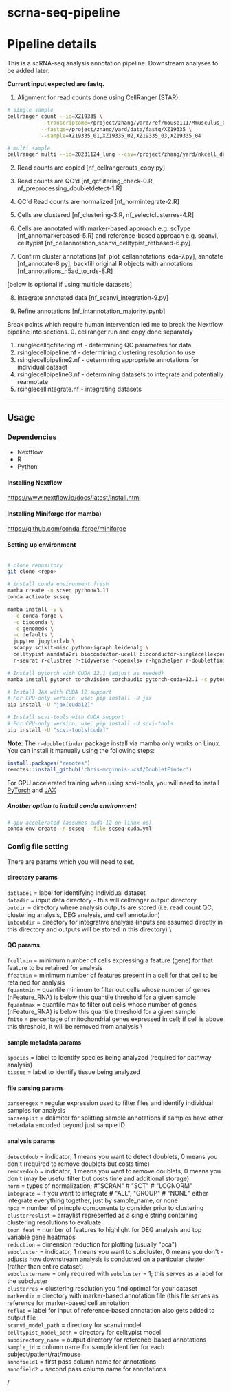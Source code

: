 # scrna-seq-pipeline

# Pipeline details

This is a scRNA-seq analysis annotation pipeline. Downstream analyses to be added later. 

**Current input expected are fastq.**
 
1. Alignment for read counts done using CellRanger (STAR).
```bash
# single sample
cellranger count --id=XZ19335 \
           --transcriptome=/project/zhang/yard/ref/mouse111/Mmusculus_GRCm39_111 \
           --fastqs=/project/zhang/yard/data/fastq/XZ19335 \
           --sample=XZ19335_01,XZ19335_02,XZ19335_03,XZ19335_04

# multi sample
cellranger multi --id=20231124_lung --csv=/project/zhang/yard/nkcell_depletion/20231124_lung/config.csv
```

2. Read counts are copied [nf_cellrangerouts_copy.py]

3. Read counts are QC'd [nf_qcflitering_check-0.R, nf_preprocessing_doubletdetect-1.R]

4. QC'd Read counts are normalized [nf_normintegrate-2.R] 

5. Cells are clustered [nf_clustering-3.R, nf_selectclusterres-4.R]

6. Cells are annotated with marker-based approach e.g. scType [nf_annomarkerbased-5.R] and reference-based approach e.g. scanvi, celltypist [nf_cellannotation_scanvi_celltypist_refbased-6.py]

7. Confirm cluster annotations [nf_plot_cellannotations_eda-7.py], annotate [nf_annotate-8.py], backfill original R objects with annotations [nf_annotations_h5ad_to_rds-8.R]

[below is optional if using multiple datasets] 

8. Integrate annotated data [nf_scanvi_integration-9.py]

9. Refine annotations [nf_intannotation_majority.ipynb]

Break points which require human intervention led me to break the Nextflow pipeline into sections.
0. cellranger run and copy done separately
1. rsinglecellqcfiltering.nf - determining QC parameters for data
2. rsinglecellpipeline.nf - determining clustering resolution to use
3. rsinglecellpipeline2.nf - determining appropriate annotations for individual dataset
4. rsinglecellpipeline3.nf - determining datasets to integrate and potentially reannotate
5. rsinglecellintegrate.nf - integrating datasets

***
## Usage

### Dependencies
* Nextflow
* R
* Python

#### Installing Nextflow

https://www.nextflow.io/docs/latest/install.html

#### Installing Miniforge (for mamba)

https://github.com/conda-forge/miniforge

#### Setting up environment

```bash

# clone repository
git clone <repo>

# install conda environment fresh
mamba create -n scseq python=3.11
conda activate scseq

mamba install -y \
  -c conda-forge \
  -c bioconda \
  -c genomedk \
  -c defaults \
  jupyter jupyterlab \
  scanpy scikit-misc python-igraph leidenalg \
  celltypist anndata2ri bioconductor-ucell bioconductor-singlecellexperiment \
  r-seurat r-clustree r-tidyverse r-openxlsx r-hgnchelper r-doubletfinder r-argparse

# Install pytorch with CUDA 12.1 (adjust as needed)
mamba install pytorch torchvision torchaudio pytorch-cuda=12.1 -c pytorch -c nvidia

# Install JAX with CUDA 12 support
# For CPU-only version, use: pip install -U jax
pip install -U "jax[cuda12]"

# Install scvi-tools with CUDA support
# For CPU-only version, use: pip install -U scvi-tools
pip install -U "scvi-tools[cuda]"
```

**Note**: The `r-doubletfinder` package install via mamba only works on Linux. You can install it manually using the following steps:

```r
install.packages("remotes")
remotes::install_github('chris-mcginnis-ucsf/DoubletFinder')

```

For GPU accelerated training when using scvi-tools, you will need to install [PyTorch](https://pytorch.org/get-started/locally/) and [JAX](https://jax.readthedocs.io/en/latest/installation.html)

##### Another option to install conda environment

```bash
# gpu accelerated (assumes cuda 12 on linux os)
conda env create -n scseq --file scseq-cuda.yml

```


### Config file setting

There are params which you will need to set. 

#### directory params

`datlabel` = label for identifying individual dataset \
`datadir` = input data directory - this will cellranger output directory \
`outdir` = directory where analysis outputs are stored (i.e. read count QC, clustering analysis, DEG analysis, and cell annotation) \
`intoutdir` = directory for integrative analysis (inputs are assumed directly in this directory and outputs will be stored in this directory) \

#### QC params

`fcellmin` = minimum number of cells expressing a feature (gene) for that feature to be retained for analysis \
`ffeatmin` = minimum number of features present in a cell for that cell to be retained for analysis \
`fquantmin` = quantile minimum to filter out cells whose number of genes (nFeature_RNA) is below this quantile threshold for a given sample \
`fquantmax` = quantile max to filter out cells whose number of genes (nFeature_RNA) is below this quantile threshold for a given sample \
`fmito` = percentage of mitochondrial genes expressed in cell; if cell is above this threshold, it will be removed from analysis \

#### sample metadata params
`species` = label to identify species being analyzed (required for pathway analysis) \
`tissue` = label to identify tissue being analyzed

#### file parsing params
`parseregex` = regular expression used to filter files and identify individual samples for analysis \
`parsesplit` = delimiter for splitting sample annotations if samples have other metadata encoded beyond just sample ID

#### analysis params
`detectdoub` = indicator; 1 means you want to detect doublets, 0 means you don't (required to remove doublets but costs time) \
`removedoub` = indicator;  1 means you want to remove doublets, 0 means you don't (may be useful filter but costs time and additional storage) \
`norm` = types of normalization;  #"SCRAN" # "SCT" # "LOGNORM" \
`integrate` = if you want to integrate  # "ALL", "GROUP" # "NONE" either integrate everything together, just by sample_name, or none \
`npca` = number of princple components to consider prior to clustering \
`clusterreslist` = arraylist represented as a single string containing clustering resolutions to evaluate \
`topn_feat` = number of features to highlight for DEG analysis and top variable gene heatmaps \
`reduction` = dimension reduction for plotting (usually "pca") \
`subcluster` = indicator; 1 means you want to subcluster, 0 means you don't - adjusts how downstream analysis is conducted on a particular cluster (rather than entire dataset) \
`subclustername` = only required with `subcluster` = 1; this serves as a label for the subcluster \
`clusterres` = clustering resolution you find optimal for your dataset \
`markerdir` = directory with marker-based annotation file (this file serves as reference for marker-based cell annotation \
`reflab` = label for input of reference-based annotation also gets added to output file \
`scanvi_model_path` = directory for scanvi model \
`celltypist_model_path` = directory for celltypist model \
`subdirectory_name` = output directory for reference-based annotations \
`sample_id` =  column name for sample identifier for each subject/patient/rat/mouse \
`annofield1` = first pass column name for annotations \
`annofield2` = second pass column name for annotations

 




 
 
/
